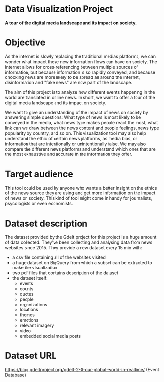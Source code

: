 # Data Visualization Project

**A tour of the digital media landscape and its impact on society.**

# Objective
As the internet is slowly replacing the traditional medias platforms, we can wonder what impact these new information flows can have on society.
The internet allows for cross-referencing between multiple sources of information, but because information is so rapidly conveyed, and because chocking news are more likely to be spread all around the internet, disinformation and "fake news" are now part of the landscape.

The aim of this project is to analyze how different events happening in the world are translated in online news.
In short, we want to offer a tour of the digital media landscape and its impact on society.

We want to give an understanding of the impact of news on society by answering simple questions: What type of news is most likely to be conveyed in the media, what news type makes people react the most, what link can we draw between the news content and people feelings, news type popularity by country, and so on.
This visualization tool may also help understand the ethic of certain news platforms, as media bias, or information that are intentionally or unintentionally false. We may also compare the different news platforms and understand which ones that are the most exhaustive and accurate in the information they offer.

# Target audience
This tool could be used by anyone who wants a better insight on the ethics of the news source they are using and get more information on the impact of news on society. This kind of tool might come in handy for journalists, psycologists or even economists.

# Dataset description
The dataset provided by the Gdelt project for this project is a huge amount of data collected. They've been collecting and analysing data from news websites since 2015. They provide a new dataset every 15 min with:
- a csv file containing all of the websites visited
- a huge dataset on BigQuery from which a subset can be extracted to make the visualization
- two pdf files that contains description of the dataset
- the dataset itself:
  - events
  - counts
  - quotes
  - people
  - organizations
  - locations
  - themes
  - emotions
  - relevant imagery
  - video
  - embedded social media posts

# Dataset URL
https://blog.gdeltproject.org/gdelt-2-0-our-global-world-in-realtime/ (Event Database)

